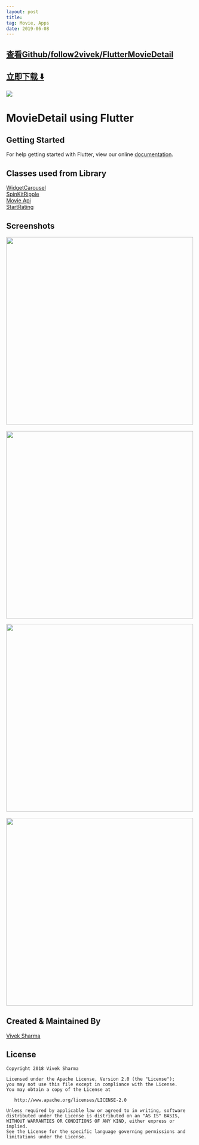 ```yaml
---
layout: post
title:  
tag: Movie, Apps
date: 2019-06-08
---
```


 

## [查看Github/follow2vivek/FlutterMovieDetail](http://github.com/follow2vivek/FlutterMovieDetail)
## [立即下载 ️⬇️ ](https://codeload.github.com/follow2vivek/FlutterMovieDetail/zip/master) 


 
![](https://flutterawesome.com/content/images/2018/10/FlutterMovieDetail.jpg)
 
>
> 
>

 
# MovieDetail using Flutter


## Getting Started

For help getting started with Flutter, view our online
[documentation](https://flutter.io/).

## Classes used from Library

[WidgetCarousel](https://github.com/jlouage/flutter-carousel-pro) <br />
[SpinKitRipple](https://github.com/jogboms/flutter_spinkit) <br />
[Movie Api](https://gist.githubusercontent.com/saniyusuf/406b843afdfb9c6a86e25753fe2761f4/raw/523c324c7fcc36efab8224f9ebb7556c09b69a14/Film.JSON)<br />
[StartRating](https://github.com/goops17/flutter_rating)

## Screenshots
<img src="https://raw.githubusercontent.com/follow2vivek/FlutterMovieDetail/master/screenshot/ss1.png" height="500em"/>&nbsp;&nbsp;&nbsp;&nbsp;&nbsp;&nbsp;&nbsp;&nbsp;&nbsp;&nbsp;&nbsp;&nbsp;&nbsp;&nbsp;&nbsp;&nbsp;&nbsp;&nbsp;&nbsp;&nbsp;&nbsp;&nbsp;&nbsp;&nbsp;<img src="./screenshot/ss2.png" height="500em"/>

<img src="https://raw.githubusercontent.com/follow2vivek/FlutterMovieDetail/master/screenshot/ss3.png" height="500em"/>&nbsp;&nbsp;&nbsp;&nbsp;&nbsp;&nbsp;&nbsp;&nbsp;&nbsp;&nbsp;&nbsp;&nbsp;<img src="./screenshot/ss4.png" height="500em"/>


## Created & Maintained By

[Vivek Sharma](https://github.com/follow2vivek)

## License

    Copyright 2018 Vivek Sharma

    Licensed under the Apache License, Version 2.0 (the "License");
    you may not use this file except in compliance with the License.
    You may obtain a copy of the License at

       http://www.apache.org/licenses/LICENSE-2.0

    Unless required by applicable law or agreed to in writing, software
    distributed under the License is distributed on an "AS IS" BASIS,
    WITHOUT WARRANTIES OR CONDITIONS OF ANY KIND, either express or implied.
    See the License for the specific language governing permissions and
    limitations under the License.

